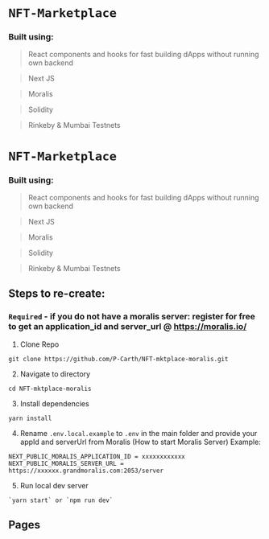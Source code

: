 # `NFT-Marketplace`

### Built using:
> React components and hooks for fast building dApps without running own backend

> Next JS

> Moralis

> Solidity

> Rinkeby & Mumbai Testnets

# `NFT-Marketplace`

### Built using:
> React components and hooks for fast building dApps without running own backend

> Next JS

> Moralis

> Solidity

> Rinkeby & Mumbai Testnets

## Steps to re-create:
### `Required` - if you do not have a moralis server: register for free to get an application_id and server_url @ https://moralis.io/

1. Clone Repo
```
git clone https://github.com/P-Carth/NFT-mktplace-moralis.git
```
2. Navigate to directory
```
cd NFT-mktplace-moralis
```
3. Install dependencies
```
yarn install
```
4.  Rename `.env.local.example` to `.env` in the main folder and provide your appId and serverUrl from Moralis (How to start Moralis Server) Example:

```
NEXT_PUBLIC_MORALIS_APPLICATION_ID = xxxxxxxxxxxx
NEXT_PUBLIC_MORALIS_SERVER_URL = https://xxxxxx.grandmoralis.com:2053/server
```
5. Run local dev server
```
`yarn start` or `npm run dev`
```
## Pages
### 



